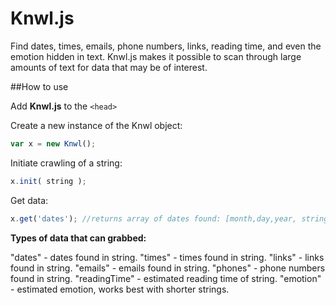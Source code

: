 Knwl.js
=======

Find dates, times, emails, phone numbers, links, reading time, and even the emotion hidden in text. Knwl.js makes it possible to scan through large amounts of text for data that may be of interest.

##How to use

Add **Knwl.js** to the ```<head>```

Create a new instance of the Knwl object:
```javascript
var x = new Knwl();
```

Initiate crawling of a string:
```javascript
x.init( string );
```

Get data:
```javascript
x.get('dates'); //returns array of dates found: [month,day,year, string snippet]
```

**Types of data that can grabbed:**

"dates" - dates found in string.
"times" - times found in string.
"links" - links found in string.
"emails" - emails found in string.
"phones" - phone numbers found in string.
"readingTime" - estimated reading time of string.
"emotion" - estimated emotion, works best with shorter strings.







